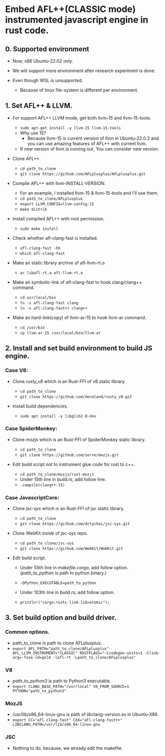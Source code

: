 
  # Embed AFL++(CLASSIC mode) instrumented javascript engine in rust code.

  ## 0. Supported environment
  
  - Now, x86 Ubuntu-22.02 only.
    
  - We will support more environment after research experiment is done.
  
  - Even though WSL is unsupported.
    * Because of linux file-system is different per environment.
  
  ## 1. Set AFL++ & LLVM.

  - For support AFL++ LLVM mode, get both llvm-15 and llvm-15-tools.
    + `sudo apt-get install -y llvm-15 llvm-15-tools`
    + Why use 15? 
      * Because llvm-15 is current version of llvm in Ubuntu-22.0.2 and you can use amazing features of AFL++ with current llvm.
    + If new version of llvm is coming out, You can consider new version. 
    
  - Clone *AFL++*.
     + `cd path_to_clone`
     + `git clone https://github.com/AFLplusplus/AFLplusplus.git`

  - Compile AFL++ with llvm-*INSTALL-VERSION*.
     + For an example, I installed llvm-15 & llvm-15-tools and I'll use them.
     + `cd path_to_clone/AFLplusplus`
     + `export LLVM_CONFIG=llvm-config-15`
     + `make distrib`
      
  - Install compiled AFL++ with root permission.
     + `sudo make install`

  - Check whether afl-clang-fast is installed.
     + `afl-clang-fast -hh`
     + `which afl-clang-fast`
   
  - Make an static library archive of afl-llvm-rt.o
     + `ar libafl-rt.a afl-llvm-rt.o`
       
  - Make an symbolic-link of afl-clang-fast to hook clang/clang++ command.
     + `cd usr/local/bin`
     + `ln -s afl-clang-fast clang`
     + `ln -s afl-clang-fast++ clang++`
       
 - Make an hard-link(copy) of llvm-ar-15 to hook llvm-ar command.
     + `cd /usr/bin`
     + `cp llvm-ar-15 /usr/local/bin/llvm-ar`
       
  ## 2. Install and set build environment to build JS engine.
  
  ### Case V8:
  
  - Clone *rusty_v8* which is an Rust-FFI of v8 static library.
     + `cd path_to_clone`
     + `git clone https://github.com/denoland/rusty_v8.git`
        
  - Install build dependencies.
     + `sudo apt install -y libglib2.0-dev`

  ### Case SpiderMonkey:
  
  - Clone *mozjs* which is an Rust-FFI of SpiderMonkey static library.
     + `cd path_to_clone`
     + `git clone https://github.com/servo/mozjs.git`

  - Edit build script not to instrument glue code for rust to c++.
     + `cd path_to_clone/mozjs/rust-mozjs`
     + Under 15th line in *build.rs*, add follow line.
     + `.compile(clang++-15)`
    
  ### Case JavascriptCore:
  
  - Clone *jsc-sys* which is an Rust-FFI of jsc static library.
     + `cd path_to_clone`
     + `git clone https://github.com/drtychai/jsc-sys.git`

  - Clone WebKit *inside* of jsc-sys repo.
     + `cd path_to_clone/jsc-sys`
     + `git clone https://github.com/WebKit/WebKit.git`
   
  - Edit build script.
    
     + Under 55th line in *makefile.cargo*, add follow option. (*path_to_python* is path to python binary.)
     + `-DPython_EXECUTABLE=path_to_python`

     + Under 103th line in *build.rs*, add follow option.
     + `println!("cargo:rustc-link-lib=atomic");`
       
  ## 3. Set build option and build driver.
  
  ### Common options.
  
  - path_to_clone is path to clone AFLplusplus.
  - `export AFL_PATH="path_to_clone/AFLplusplus" AFL_LLVM_INSTRUMENT="CLASSIC" RUSTFLAGS="-Ccodegen-units=1 -Clink-arg=-fuse-ld=gold -lafl-rt -Lpath_to_clone/AFLplusplus"`

  ### V8
  
  - *path_to_python3* is path to Python3 executable.
  - `export CLANG_BASE_PATH="/usr/local" V8_FROM_SOURCE=1 PYTHON="path_to_python3"`

  ### MozJS
  
  - /usr/lib/x86_64-linux-gnu is path of libclang-version.so in Ubuntu-X86.
  - `export CC="afl-clang-fast" CXX="afl-clang-fast++" LIBCLANG_PATH=/usr/lib/x86_64-linux-gnu`  
     
  ### JSC
  
  - Nothing to do. because, we already edit the makefile.
